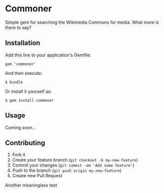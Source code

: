 # Commoner

Simple gem for searching the Wikimedia Commons for media. What more is there to say?

## Installation

Add this line to your application's Gemfile:

    gem 'commoner'

And then execute:

    $ bundle

Or install it yourself as:

    $ gem install commoner

## Usage

Coming soon...

## Contributing

1. Fork it
2. Create your feature branch (`git checkout -b my-new-feature`)
3. Commit your changes (`git commit -am 'Add some feature'`)
4. Push to the branch (`git push origin my-new-feature`)
5. Create new Pull Request

Another meaningless test
